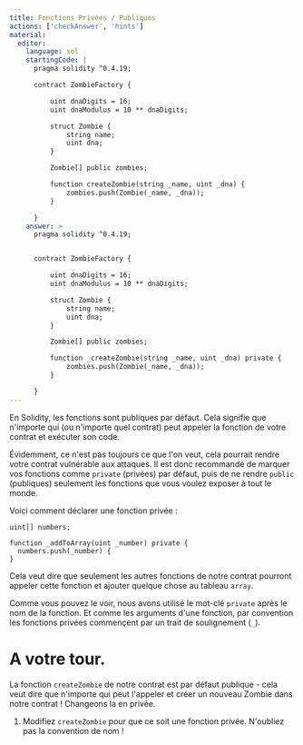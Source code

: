 ```yaml
---
title: Fonctions Privées / Publiques
actions: ['checkAnswer', 'hints']
material:
  editor:
    language: sol
    startingCode: |
      pragma solidity ^0.4.19;

      contract ZombieFactory {

          uint dnaDigits = 16;
          uint dnaModulus = 10 ** dnaDigits;

          struct Zombie {
              string name;
              uint dna;
          }

          Zombie[] public zombies;

          function createZombie(string _name, uint _dna) {
              zombies.push(Zombie(_name, _dna));
          }

      }
    answer: >
      pragma solidity ^0.4.19;


      contract ZombieFactory {

          uint dnaDigits = 16;
          uint dnaModulus = 10 ** dnaDigits;

          struct Zombie {
              string name;
              uint dna;
          }

          Zombie[] public zombies;

          function _createZombie(string _name, uint _dna) private {
              zombies.push(Zombie(_name, _dna));
          }

      }
---
```


En Solidity, les fonctions sont publiques par défaut. Cela signifie que n'importe qui (ou n'importe quel contrat) peut appeler la fonction de votre contrat et exécuter son code.

Évidemment, ce n'est pas toujours ce que l'on veut, cela pourrait rendre votre contrat vulnérable aux attaques. Il est donc recommandé de marquer vos fonctions comme `private` (privées) par défaut, puis de ne rendre `public` (publiques) seulement les fonctions que vous voulez exposer à tout le monde.

Voici comment déclarer une fonction privée :

```
uint[] numbers;

function _addToArray(uint _number) private {
  numbers.push(_number) {
}
```
Cela veut dire que seulement les autres fonctions de notre contrat pourront appeler cette fonction et ajouter quelque chose au tableau `array`.

Comme vous pouvez le voir, nous avons utilisé le mot-clé `private` après le nom de la fonction. Et comme les arguments d'une fonction, par convention les fonctions privées commençent par un trait de soulignement (`_`).

# A votre tour.

La fonction `createZombie` de notre contrat est par défaut publique - cela veut dire que n'importe qui peut l'appeler et créer un nouveau Zombie dans notre contrat ! Changeons la en privée.

1. Modifiez `createZombie` pour que ce soit une fonction privée. N'oubliez pas la convention de nom !
